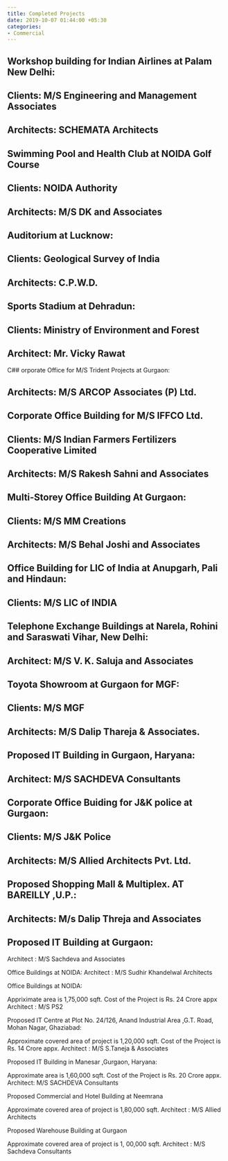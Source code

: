 ```yaml
---
title: Completed Projects
date: 2019-10-07 01:44:00 +05:30
categories:
- Commercial
---
```


## Workshop building for Indian Airlines at Palam New Delhi:
 ## Clients: M/S Engineering and Management Associates
 ## Architects: SCHEMATA Architects

## Swimming Pool and Health Club at NOIDA Golf Course
## Clients: NOIDA Authority
## Architects: M/S DK and Associates

## Auditorium at Lucknow:
## Clients: Geological Survey of India
## Architects: C.P.W.D.

## Sports Stadium at Dehradun:
## Clients: Ministry of Environment and Forest
## Architect: Mr. Vicky Rawat

C## orporate Office for M/S Trident Projects at Gurgaon:
## Architects: M/S ARCOP Associates (P) Ltd.

## Corporate Office Building for M/S IFFCO Ltd.
## Clients: M/S Indian Farmers Fertilizers Cooperative  Limited
## Architects: M/S Rakesh Sahni and Associates

## Multi-Storey Office Building At Gurgaon:
## Clients: M/S MM Creations 
## Architects: M/S Behal Joshi and Associates

## Office Building for LIC of India at Anupgarh, Pali and Hindaun:
## Clients: M/S LIC of INDIA

## Telephone Exchange Buildings at Narela, Rohini and Saraswati Vihar, New Delhi:
## Architect: M/S V. K. Saluja and Associates

## Toyota Showroom at Gurgaon for MGF:
## Clients: M/S  MGF
## Architects: M/S Dalip Thareja & Associates.

## Proposed IT Building in Gurgaon, Haryana:
## Architect: M/S SACHDEVA Consultants

## Corporate Office Buiding for J&K police at Gurgaon:
## Clients: M/S  J&K Police
## Architects: M/S Allied Architects Pvt. Ltd.

## Proposed Shopping Mall & Multiplex. AT BAREILLY ,U.P.:
## Architects: M/s Dalip Threja and Associates

## Proposed IT  Building at Gurgaon:
Architect  :  M/S Sachdeva and Associates

Office Buildings at NOIDA:
Architect :  M/S Sudhir Khandelwal Architects



Office Buildings at NOIDA:

Appriximate area is 1,75,000 sqft. Cost of the Project is Rs. 24 Crore appx
Architect  :  M/S PS2

Proposed IT Centre at Plot No. 24/126, Anand Industrial Area ,G.T. Road,
Mohan Nagar, Ghaziabad:

Approximate covered area of project is 1,20,000 sqft. Cost of the Project is Rs. 14 Crore appx.
Architect  :  M/S S.Taneja & Associates

Proposed IT Building in Manesar ,Gurgaon, Haryana:

Approximate area is 1,60,000 sqft. Cost of the Project is Rs. 20 Crore appx.
Architect: M/S SACHDEVA Consultants

Proposed Commercial and Hotel Building at Neemrana

Approximate covered area of project is 1,80,000 sqft. 
Architect  :  M/S Allied Architects

Proposed Warehouse  Building at Gurgaon

Approximate covered area of project is 1, 00,000 sqft. 
Architect  :  M/S Sachdeva Consultants
